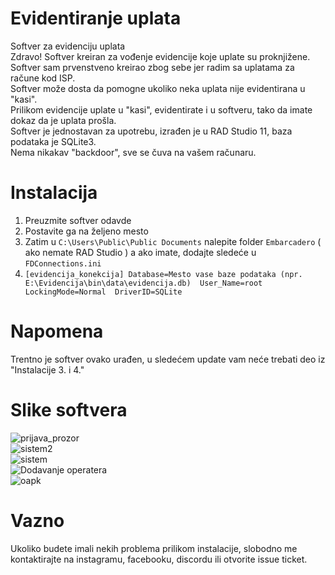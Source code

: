 # Evidentiranje uplata
Softver za evidenciju uplata <br>
Zdravo! Softver kreiran za vođenje evidencije koje uplate su proknjižene. <br>
Softver sam prvenstveno kreirao zbog sebe jer radim sa uplatama za račune kod ISP. <br>
Softver može dosta da pomogne ukoliko neka uplata nije evidentirana u "kasi". <br>
Prilikom evidencije uplate u "kasi", evidentirate i u softveru, tako da imate dokaz da je uplata prošla. <br>
Softver je jednostavan za upotrebu, izrađen je u RAD Studio 11, baza podataka je SQLite3. <br>
Nema nikakav "backdoor", sve se čuva na vašem računaru.<br>

# Instalacija
1. Preuzmite softver odavde
2. Postavite ga na željeno mesto
3. Zatim u `C:\Users\Public\Public Documents` nalepite folder `Embarcadero` ( ako nemate RAD Studio ) a ako imate, dodajte sledeće u `FDConnections.ini` 
4. `[evidencija_konekcija]
Database=Mesto vase baze podataka (npr. E:\Evidencija\bin\data\evidencija.db) 
User_Name=root LockingMode=Normal 
DriverID=SQLite`
# Napomena
Trentno je softver ovako urađen, u sledećem update vam neće trebati deo iz "Instalacije 3. i 4."
# Slike softvera

![prijava_prozor](https://github.com/acke1337/evidentiranje/assets/121731494/86cce97c-a1c6-4d3e-a413-e11da09c68ec) <br>
![sistem2](https://github.com/acke1337/evidentiranje/assets/121731494/b28aeccc-aaaf-473a-af5c-6073d4857b10) <br>
![sistem](https://github.com/acke1337/evidentiranje/assets/121731494/a0d30bc8-883d-4bef-b3ba-01629427c8af) <br>
![Dodavanje operatera](https://github.com/acke1337/evidentiranje/assets/121731494/76169f4c-efcc-466c-8bfe-b07083d96512) <br>
![oapk](https://github.com/acke1337/evidentiranje/assets/121731494/01b7d616-4615-4390-905b-af87d07c8ec0) <br>

# Vazno
Ukoliko budete imali nekih problema prilikom instalacije, slobodno me kontaktirajte na instagramu, facebooku, discordu ili otvorite issue ticket.
